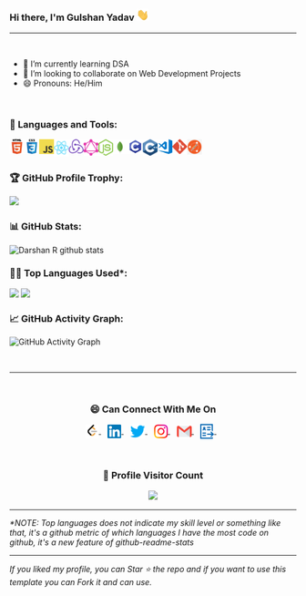 ### Hi there, I'm Gulshan Yadav <img src="https://github.com/gulshanyadav01/gulshanyadav01/blob/master/Assets/Hi.gif" width="22px">

---

<br />

- 🌱 I’m currently learning DSA
- 👯 I’m looking to collaborate on Web Development Projects
- 😄 Pronouns: He/Him
<!-- - ⚡ Fun fact: I'm in confusion, can you help me to choose the color for the website design -->

<br />


### 🧰 Languages and Tools:

<img align="left" alt="HTML5" width="26px" src="https://github.com/gulshanyadav01/gulshanyadav01/blob/master/Assets/html.png" />
<img align="left" alt="CSS3" width="26px" src="https://github.com/gulshanyadav01/gulshanyadav01/blob/master/Assets/css.png" />
<img align="left" alt="JavaScript" width="26px" src="https://github.com/gulshanyadav01/gulshanyadav01/blob/master/Assets/javascript.svg" />
<img align="left" alt="React" width="26px" src="https://github.com/gulshanyadav01/gulshanyadav01/blob/master/Assets/react-2.svg" />
<img align="left" alt="React" width="26px" src="https://github.com/gulshanyadav01/gulshanyadav01/blob/master/Assets/redux.svg" />
<img align="left" alt="React" width="26px" src="https://github.com/gulshanyadav01/gulshanyadav01/blob/master/Assets/graphql.svg" />
<img align="left" alt="Node.js" width="26px" src="https://github.com/gulshanyadav01/gulshanyadav01/blob/master/Assets/nodejs-icon.svg" />
<img align="left" alt="React" width="26px" src="https://github.com/gulshanyadav01/gulshanyadav01/blob/master/Assets/mongodb-icon-1.svg" />
<img align="left" alt="C" width="26px" src="https://github.com/gulshanyadav01/gulshanyadav01/blob/master/Assets/c.png" />
<img align="left" alt="C++" width="26px" src="https://github.com/gulshanyadav01/gulshanyadav01/blob/master/Assets/c.svg" />

<img align="left" alt="Visual Studio Code" width="26px" src="https://github.com/gulshanyadav01/gulshanyadav01/blob/master/Assets/visual-studio-code.png" />
<img align="left" alt="Git" width="26px" src="https://github.com/gulshanyadav01/gulshanyadav01/blob/master/Assets/git-icon.svg" />

<img align="left" alt="Git" width="26px" src="https://github.com/gulshanyadav01/gulshanyadav01/blob/master/Assets/postman4.svg" />

<br />
<br />


<!-- Profile Trophy -->
### 🏆 GitHub Profile Trophy:
<a href="https://github.com/ryo-ma/github-profile-trophy">
  <img width=800 src="https://github-profile-trophy.vercel.app/?username=gulshanyadav01&column=8&theme=darkhub&no-frame=true&no-bg=true"/>
</a>


<!--   Stats -->
### 📊 GitHub Stats:
![Darshan R github stats](https://github-readme-stats.vercel.app/api?username=gulshanyadav01&theme=nord&show_icons=true&count_private=true)
  
  
<!--   Top Languages Using -->
### 👨‍💻 Top Languages Used*:
![](https://github-profile-summary-cards.vercel.app/api/cards/repos-per-language?username=gulshanyadav01&theme=nord_dark)
![](https://github-profile-summary-cards.vercel.app/api/cards/most-commit-language?username=gulshanyadav01&theme=nord_dark)


<!--   GitHub stats graph -->
### 📈 GitHub Activity Graph:
 ![GitHub Activity Graph](https://activity-graph.herokuapp.com/graph?username=gulshanyadav01&theme=github)

 <br> 
 
 <hr>
 
 <br>

  <div align="center">
  <h3><b>😄 Can Connect With Me On</b></h3>
  </div>
<p align="center">
<a href="https://www.leetcode.com/gulshany01" target="_blank">
  <img align="center" alt="Gulshan Yadav | Portfolio" width="24px" src="https://github.com/SatYu26/SatYu26/blob/master/Assets/leetcode.png" />
</a> &nbsp;&nbsp;
<a href="https://www.linkedin.com/in/gulshany01/" target="_blank">
  <img align="center" alt="Gulshan Yadav | Linkedin" width="24px" src="https://github.com/SatYu26/SatYu26/blob/master/Assets/Linkedin.svg" />
</a> &nbsp;&nbsp;
<a href="https://twitter.com/gulshany01" target="_blank">
  <img align="center" alt="Gulshan Yadav R | Twitter" width="26px" src="https://github.com/SatYu26/SatYu26/blob/master/Assets/Twitter.svg" />
</a> &nbsp;&nbsp;
<a href="https://www.instagram.com/gulshany01/" target= "_blank">
  <img align="center" alt="Gulshan Yadav | Instagram" width="24px" src="https://github.com/SatYu26/SatYu26/blob/master/Assets/Instagram.svg" />
</a> &nbsp;&nbsp;
<a href="mailto:gulshany01@gmail.com" target="_blank">
  <img align="center" alt="Gulshan Yadav | Gmail" width="26px" src="https://github.com/SatYu26/SatYu26/blob/master/Assets/Gmail.svg" />
</a> &nbsp;&nbsp;
<a href="https://drive.google.com/file/d/1c6BS_cJqW9JwrqOfVH-3DgqkzeyZ9NXA/view">
    <img align="center" alt="Gulshan Yadav | Resume" width="24px" src="https://github.com/SatYu26/SatYu26/blob/master/Assets/resume.png" />
</a> &nbsp;&nbsp;
<p>
  
<br>
  
<div align=center>
  <h3><b>📍 Profile Visitor Count</b></h3>
</div>
    
<!-- retro visitor counter -->  
<p align="center" >   
  <img src="https://profile-counter.glitch.me/gulshanyadav01/count.svg" />  
</p>
   
  ---
  *\*NOTE: Top languages does not indicate my skill level or something like that, it's a github metric of which languages I have the most code on github, it's a new feature of github-readme-stats*
  
  ---
  *If you liked my profile, you can Star ⭐ the repo and if you want to use this template you can Fork it and can use.*
  
